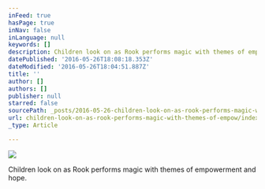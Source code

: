 ```yaml
---
inFeed: true
hasPage: true
inNav: false
inLanguage: null
keywords: []
description: Children look on as Rook performs magic with themes of empowerment and hope.
datePublished: '2016-05-26T18:08:18.353Z'
dateModified: '2016-05-26T18:04:51.887Z'
title: ''
author: []
authors: []
publisher: null
starred: false
sourcePath: _posts/2016-05-26-children-look-on-as-rook-performs-magic-with-themes-of-empow.md
url: children-look-on-as-rook-performs-magic-with-themes-of-empow/index.html
_type: Article

---
```

![](https://the-grid-user-content.s3-us-west-2.amazonaws.com/7ca5a4cb-ac5f-46a4-8061-d04cde2c8892.jpg)

Children look on as Rook performs magic with themes of empowerment and hope.